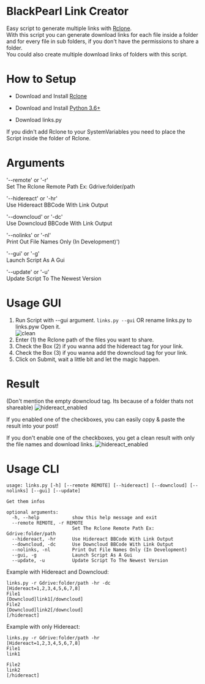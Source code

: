 # BlackPearl Link Creator
Easy script to generate multiple links with <a href="https://github.com/rclone/rclone" target="blank">Rclone</a>.<br>
With this script you can generate download links for each file inside a folder and for every file in sub folders, if you don't have the permissions to share a folder.<br>
You could also create multiple download links of folders with this script.

# How to Setup

- Download and Install <a href="https://github.com/rclone/rclone" target="blank">Rclone</a>

- Download and Install <a href="https://www.python.org/downloads/" target="blank">Python 3.6+</a>

- Download links.py

If you didn't add Rclone to your SystemVariables you need to place the Script inside the folder of Rclone.

# Arguments
'--remote' or '-r'<br>
Set The Rclone Remote Path Ex: Gdrive:folder/path <br>

'--hidereact' or '-hr'<br>
Use Hidereact BBCode With Link Output <br>

'--downcloud' or '-dc'<br>
Use Downcloud BBCode With Link Output <br>

'--nolinks' or '-nl'<br>
Print Out File Names Only (In Development)') <br>

'--gui' or '-g'<br>
Launch Script As A Gui <br>

'--update' or '-u'<br>
Update Script To The Newest Version <br>

# Usage GUI
1. Run Script with --gui argument. `links.py --gui` OR rename links.py to links.pyw Open it.<br><img src="https://i.imgur.com/DEA1lCq.png" alt="clean" border="0">
2. Enter (1) the Rclone path of the files you want to share.
3. Check the Box (2) if you wanna add the hidereact tag for your link.
4. Check the Box (3) if you wanna add the downcloud tag for your link.
5. Click on Submit, wait a little bit and let the magic happen.

# Result
(Don't mention the empty downcloud tag. Its because of a folder thats not shareable)
<img src="https://i.imgur.com/EJRHQdI.png" alt="hidereact_enabled" border="0">

If you enabled one of the checkboxes, you can easily copy & paste the result into your post!

If you don't enable one of the checkboxes, you get a clean result with only the file names and download links.
<img src="https://i.imgur.com/NyCAp6o.png" alt="hidereact_enabled" border="0">
# Usage CLI
```
usage: links.py [-h] [--remote REMOTE] [--hidereact] [--downcloud] [--nolinks] [--gui] [--update]

Get them infos

optional arguments:
  -h, --help            show this help message and exit
  --remote REMOTE, -r REMOTE
                        Set The Rclone Remote Path Ex: Gdrive:folder/path
  --hidereact, -hr      Use Hidereact BBCode With Link Output
  --downcloud, -dc      Use Downcloud BBCode With Link Output
  --nolinks, -nl        Print Out File Names Only (In Development)
  --gui, -g             Launch Script As A Gui
  --update, -u          Update Script To The Newest Version
```
Example with Hidereact and Downcloud:
```
links.py -r Gdrive:folder/path -hr -dc
[Hidereact=1,2,3,4,5,6,7,8]
File1
[Downcloud]link1[/downcloud]
File2
[Downcloud]link2[/downcloud]
[/hidereact]
```
Example with only Hidereact:
```
links.py -r Gdrive:folder/path -hr
[Hidereact=1,2,3,4,5,6,7,8]
File1
link1

File2
link2
[/hidereact]
```
